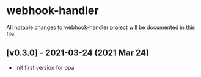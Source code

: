 # webhook-handler

All notable changes to webhook-handler project will be documented in this file.

## [v0.3.0] - 2021-03-24 (2021 Mar 24)

- Init first version for ppa